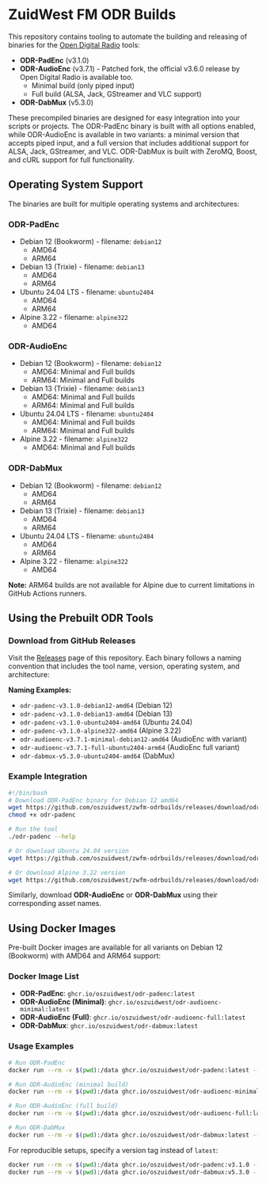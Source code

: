 # ZuidWest FM ODR Builds
This repository contains tooling to automate the building and releasing of binaries for the [Open Digital Radio](https://github.com/opendigitalradio) tools:
- **ODR-PadEnc** (v3.1.0)
- **ODR-AudioEnc** (v3.7.1) - Patched fork, the official v3.6.0 release by Open Digital Radio is available too.
  - Minimal build (only piped input)
  - Full build (ALSA, Jack, GStreamer and VLC support)
- **ODR-DabMux** (v5.3.0)

These precompiled binaries are designed for easy integration into your scripts or projects. The ODR-PadEnc binary is built with all options enabled, while ODR-AudioEnc is available in two variants: a minimal version that accepts piped input, and a full version that includes additional support for ALSA, Jack, GStreamer, and VLC. ODR-DabMux is built with ZeroMQ, Boost, and cURL support for full functionality.

## Operating System Support

The binaries are built for multiple operating systems and architectures:

### ODR-PadEnc
- Debian 12 (Bookworm) - filename: `debian12`
  - AMD64
  - ARM64
- Debian 13 (Trixie) - filename: `debian13`
  - AMD64
  - ARM64
- Ubuntu 24.04 LTS - filename: `ubuntu2404`
  - AMD64
  - ARM64
- Alpine 3.22 - filename: `alpine322`
  - AMD64

### ODR-AudioEnc
- Debian 12 (Bookworm) - filename: `debian12`
  - AMD64: Minimal and Full builds
  - ARM64: Minimal and Full builds
- Debian 13 (Trixie) - filename: `debian13`
  - AMD64: Minimal and Full builds
  - ARM64: Minimal and Full builds
- Ubuntu 24.04 LTS - filename: `ubuntu2404`
  - AMD64: Minimal and Full builds
  - ARM64: Minimal and Full builds
- Alpine 3.22 - filename: `alpine322`
  - AMD64: Minimal and Full builds

### ODR-DabMux
- Debian 12 (Bookworm) - filename: `debian12`
  - AMD64
  - ARM64
- Debian 13 (Trixie) - filename: `debian13`
  - AMD64
  - ARM64
- Ubuntu 24.04 LTS - filename: `ubuntu2404`
  - AMD64
  - ARM64
- Alpine 3.22 - filename: `alpine322`
  - AMD64

**Note:** ARM64 builds are not available for Alpine due to current limitations in GitHub Actions runners.

## Using the Prebuilt ODR Tools

### Download from GitHub Releases
Visit the [Releases](https://github.com/oszuidwest/zwfm-odrbuilds/releases) page of this repository. Each binary follows a naming convention that includes the tool name, version, operating system, and architecture:

**Naming Examples:**
- `odr-padenc-v3.1.0-debian12-amd64` (Debian 12)
- `odr-padenc-v3.1.0-debian13-amd64` (Debian 13)
- `odr-padenc-v3.1.0-ubuntu2404-amd64` (Ubuntu 24.04)
- `odr-padenc-v3.1.0-alpine322-amd64` (Alpine 3.22)
- `odr-audioenc-v3.7.1-minimal-debian12-amd64` (AudioEnc with variant)
- `odr-audioenc-v3.7.1-full-ubuntu2404-arm64` (AudioEnc full variant)
- `odr-dabmux-v5.3.0-ubuntu2404-amd64` (DabMux)

### Example Integration

```bash
#!/bin/bash
# Download ODR-PadEnc binary for Debian 12 amd64
wget https://github.com/oszuidwest/zwfm-odrbuilds/releases/download/odr-padenc-v3.1.0/odr-padenc-v3.1.0-debian12-amd64 -O odr-padenc
chmod +x odr-padenc

# Run the tool
./odr-padenc --help

# Or download Ubuntu 24.04 version
wget https://github.com/oszuidwest/zwfm-odrbuilds/releases/download/odr-padenc-v3.1.0/odr-padenc-v3.1.0-ubuntu2404-amd64 -O odr-padenc

# Or download Alpine 3.22 version
wget https://github.com/oszuidwest/zwfm-odrbuilds/releases/download/odr-padenc-v3.1.0/odr-padenc-v3.1.0-alpine322-amd64 -O odr-padenc
```

Similarly, download **ODR-AudioEnc** or **ODR-DabMux** using their corresponding asset names.


## Using Docker Images

Pre-built Docker images are available for all variants on Debian 12 (Bookworm) with AMD64 and ARM64 support:

### Docker Image List
- **ODR-PadEnc**: `ghcr.io/oszuidwest/odr-padenc:latest`
- **ODR-AudioEnc (Minimal)**: `ghcr.io/oszuidwest/odr-audioenc-minimal:latest`
- **ODR-AudioEnc (Full)**: `ghcr.io/oszuidwest/odr-audioenc-full:latest`
- **ODR-DabMux**: `ghcr.io/oszuidwest/odr-dabmux:latest`

### Usage Examples

```bash
# Run ODR-PadEnc
docker run --rm -v $(pwd):/data ghcr.io/oszuidwest/odr-padenc:latest --help

# Run ODR-AudioEnc (minimal build)
docker run --rm -v $(pwd):/data ghcr.io/oszuidwest/odr-audioenc-minimal:latest --help

# Run ODR-AudioEnc (full build)
docker run --rm -v $(pwd):/data ghcr.io/oszuidwest/odr-audioenc-full:latest --help

# Run ODR-DabMux
docker run --rm -v $(pwd):/data ghcr.io/oszuidwest/odr-dabmux:latest --help
```

For reproducible setups, specify a version tag instead of `latest`:

```bash
docker run --rm -v $(pwd):/data ghcr.io/oszuidwest/odr-padenc:v3.1.0 --help
docker run --rm -v $(pwd):/data ghcr.io/oszuidwest/odr-dabmux:v5.3.0 --help
```
